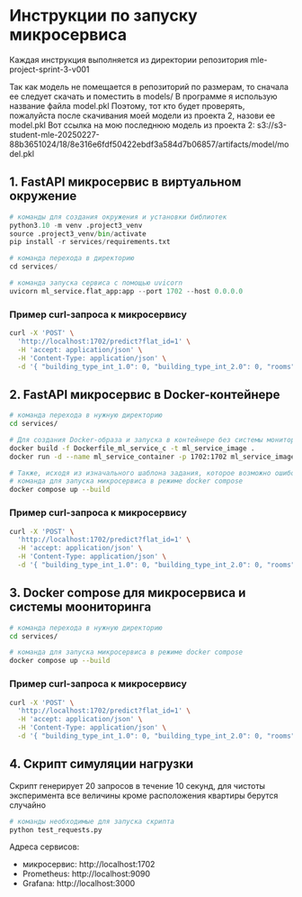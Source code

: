 # Инструкции по запуску микросервиса

Каждая инструкция выполняется из директории репозитория mle-project-sprint-3-v001

Так как модель не помещается в репозиторий по размерам, то сначала ее следует скачать и поместить в models/
В программе я использую название файла model.pkl
Поэтому, тот кто будет проверять, пожалуйста после скачивания моей модели из проекта 2, назови ее model.pkl
Вот ссылка на мою последнюю модель из проекта 2: s3://s3-student-mle-20250227-88b3651024/18/8e316e6fdf50422ebdf3a584d7b06857/artifacts/model/model.pkl

## 1. FastAPI микросервис в виртуальном окружение
```python
# команды для создания окружения и установки библиотек
python3.10 -m venv .project3_venv
source .project3_venv/bin/activate
pip install -r services/requirements.txt

# команда перехода в директорию
cd services/

# команда запуска сервиса с помощью uvicorn
uvicorn ml_service.flat_app:app --port 1702 --host 0.0.0.0
```

### Пример curl-запроса к микросервису

```bash
curl -X 'POST' \
  'http://localhost:1702/predict?flat_id=1' \
  -H 'accept: application/json' \
  -H 'Content-Type: application/json' \
  -d '{ "building_type_int_1.0": 0, "building_type_int_2.0": 0, "rooms": 2, "building_id": 21974, "1/floor": 0.2, "building_epoch_2.0": 1, "total_area": 54, "ceiling_height": 2.8, "first_floor_True": 0, "longitude": 37.44, "last_floor_True": 0, "floor": 5, "1/distance_from_center": 0.0665, "housing_type_многоэтажка": 1 }'
```


## 2. FastAPI микросервис в Docker-контейнере

```bash
# команда перехода в нужную директорию
cd services/

# Для создания Docker-образа и запуска в контейнере без системы мониторинга
docker build -f Dockerfile_ml_service_с -t ml_service_image .
docker run -d --name ml_service_container -p 1702:1702 ml_service_image

# Также, исходя из изначального шаблона задания, которое возможно ошибочно подразумевает использовать docker compose:
# команда для запуска микросервиса в режиме docker compose
docker compose up --build
```

### Пример curl-запроса к микросервису

```bash
curl -X 'POST' \
  'http://localhost:1702/predict?flat_id=1' \
  -H 'accept: application/json' \
  -H 'Content-Type: application/json' \
  -d '{ "building_type_int_1.0": 0, "building_type_int_2.0": 0, "rooms": 2, "building_id": 21974, "1/floor": 0.2, "building_epoch_2.0": 1, "total_area": 54, "ceiling_height": 2.8, "first_floor_True": 0, "longitude": 37.44, "last_floor_True": 0, "floor": 5, "1/distance_from_center": 0.0665, "housing_type_многоэтажка": 1 }'
```

## 3. Docker compose для микросервиса и системы моониторинга

```bash
# команда перехода в нужную директорию
cd services/

# команда для запуска микросервиса в режиме docker compose
docker compose up --build
```

### Пример curl-запроса к микросервису

```bash
curl -X 'POST' \
  'http://localhost:1702/predict?flat_id=1' \
  -H 'accept: application/json' \
  -H 'Content-Type: application/json' \
  -d '{ "building_type_int_1.0": 0, "building_type_int_2.0": 0, "rooms": 2, "building_id": 21974, "1/floor": 0.2, "building_epoch_2.0": 1, "total_area": 54, "ceiling_height": 2.8, "first_floor_True": 0, "longitude": 37.44, "last_floor_True": 0, "floor": 5, "1/distance_from_center": 0.0665, "housing_type_многоэтажка": 1 }'
```

## 4. Скрипт симуляции нагрузки
Скрипт генерирует 20 запросов в течение 10 секунд, для чистоты эксперимента все величины кроме расположения квартиры берутся случайно

```python
# команды необходимые для запуска скрипта
python test_requests.py
```

Адреса сервисов:
- микросервис: http://localhost:1702
- Prometheus: http://localhost:9090
- Grafana: http://localhost:3000